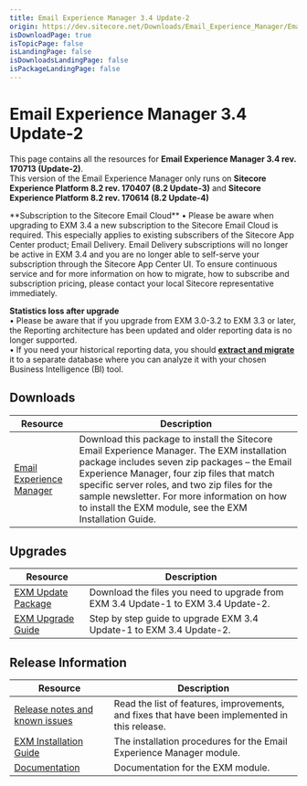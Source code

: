 ```yaml
---
title: Email Experience Manager 3.4 Update-2
origin: https://dev.sitecore.net/Downloads/Email_Experience_Manager/Email_Experience_Manager_34/Email_Experience_Manager_34_Update2.aspx
isDownloadPage: true
isTopicPage: false
isLandingPage: false
isDownloadsLandingPage: false
isPackageLandingPage: false
---
```


# Email Experience Manager 3.4 Update-2

This page contains all the resources for **Email Experience Manager 3.4 rev. 170713 (Update-2)**.  
  <Alert variant='warning' mb={4}>
    <AlertIcon />
    This version of the Email Experience Manager only runs on **Sitecore Experience Platform 8.2 rev. 170407 (8.2 Update-3)** and **Sitecore Experience Platform 8.2 rev. 170614 (8.2 Update-4)**
  </Alert>
  
  <Alert variant='warning' mb={4}>
    <AlertIcon />
    **Subscription to the Sitecore Email Cloud**  
• Please be aware when upgrading to EXM 3.4 a new subscription to the Sitecore Email Cloud is required. This especially applies to existing subscribers of the Sitecore App Center product; Email Delivery. Email Delivery subscriptions will no longer be active in EXM 3.4 and you are no longer able to self-serve your subscription through the Sitecore App Center UI. To ensure continuous service and for more information on how to migrate, how to subscribe and subscription pricing, please contact your local Sitecore representative immediately.  
  
**Statistics loss after upgrade**  
• Please be aware that if you upgrade from EXM 3.0-3.2 to EXM 3.3 or later, the Reporting architecture has been updated and older reporting data is no longer supported.  
• If you need your historical reporting data, you should **[extract and migrate](https://doc.sitecore.net/email_experience_manager/reporting/extract_data_from_earlier_versions_of_exm_to_create_historical_reports)** it to a separate database where you can analyze it with your chosen Business Intelligence (BI) tool.
  </Alert>
  

## Downloads

 | Resource | Description |
 | --- | --- |
 | [Email Experience Manager](https://scdp.blob.core.windows.net/downloads/Email%20Experience%20Manager/Email%20Experience%20Manager%2034/Email%20Experience%20Manager%2034%20Update2/Secure/Email%20Experience%20Manager%203.4.2%20rev.%20170713%20NOT%20SC%20PACKAGE.zip) | Download this package to install the Sitecore Email Experience Manager. The EXM installation package includes seven zip packages – the Email Experience Manager, four zip files that match specific server roles, and two zip files for the sample newsletter. For more information on how to install the EXM module, see the EXM Installation Guide. |

## Upgrades

 | Resource | Description |
 | --- | --- |
 | [EXM Update Package](https://scdp.blob.core.windows.net/downloads/Email%20Experience%20Manager/Email%20Experience%20Manager%2034/Email%20Experience%20Manager%2034%20Update2/Secure/Email%20Experience%20Manager%203.4.2%20rev.%20170713%20(update%20package).zip) | Download the files you need to upgrade from EXM 3.4 Update-1 to EXM 3.4 Update-2. |
 | [EXM Upgrade Guide](https://scdp.blob.core.windows.net/downloads/Email%20Experience%20Manager/Email%20Experience%20Manager%2034/Email%20Experience%20Manager%2034%20Update2/Secure/EXM-Upgrade-Instructions-34-Update2.pdf) | Step by step guide to upgrade EXM 3.4 Update-1 to EXM 3.4 Update-2. |

## Release Information

 | Resource | Description |
 | --- | --- |
 | [Release notes and known issues](/downloads/Email_Experience_Manager/Email_Experience_Manager_34/Email_Experience_Manager_34_Update2/Release_Notes) | Read the list of features, improvements, and fixes that have been implemented in this release. |
 | [EXM Installation Guide](https://scdp.blob.core.windows.net/downloads/Email%20Experience%20Manager/Email%20Experience%20Manager%2034/Email%20Experience%20Manager%2034%20Update2/Secure/EXM-Installation-Guide-34-Update2.pdf) | The installation procedures for the Email Experience Manager module. |
 | [Documentation](https://doc.sitecore.net/email_experience_manager) | Documentation for the EXM module. |